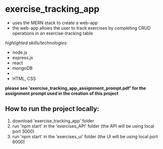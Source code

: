 <h1>exercise_tracking_app</h1>
<ul>
  <li>uses the MERN stack to create a web-app </li>
  <li>the web-app allows the user to track exercises by completing CRUD operations in an exercise-tracking table</li>
</ul>
<em>highlighted skills/technologies:</em>
<ul>
<li>node.js</li>
<li>express.js</li>
<li>react</li>
<li>mongoDB<li>
<li>HTML, CSS</li>
</ul>
 <b>please see 'exercise_tracking_app_assignment_prompt.pdf' for the assignment prompt used in the creation of this project</b>
<br>
<h2>How to run the project locally:</h2>
  <ol>
  <li>download 'exercise_tracking_app' folder</li>
  <li>run 'npm start' in the 'exercises_API' folder (the API will be using local port 3000)</li>
  <li>run 'npm start' in the 'exercises_ui' folder (the UI will be using local port 8000)</li>
  </ol>
